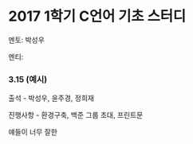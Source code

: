 # **2017 1학기 C언어 기초 스터디**

멘토: 박성우

멘티:

### 3.15 \(예시\)

출석 - 박성우, 윤주경, 정희재

진행사항 - 환경구축, 백준 그룹 초대, 프린트문

얘들이 너무 잘한

